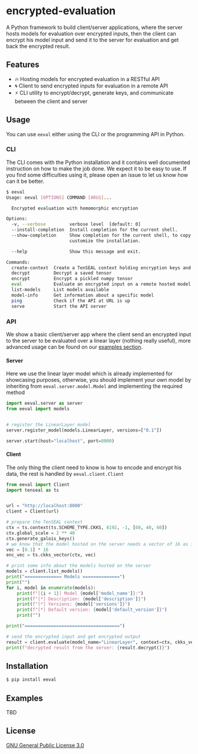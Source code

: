 # encrypted-evaluation

A Python framework to build client/server applications, where the server hosts models for evaluation over encrypted inputs, then the client can encrypt his model input and send it to the server for evaluation and get back the encrypted result.


## Features

- :fire: Hosting models for encrypted evaluation in a RESTful API
- :cyclone: Client to send encrypted inputs for evaluation in a remote API
- :zap: CLI utility to encrypt/decrypt, generate keys, and communicate between the client and server

## Usage

You can use `eeval` either using the CLI or the programming API in Python.

### CLI

The CLI comes with the Python installation and it contains well documented instruction on how to make the job done. We expect it to be easy to use. If you find some difficulties using it, please open an issue to let us know how can it be better.

```bash
$ eeval
Usage: eeval [OPTIONS] COMMAND [ARGS]...

  Encrypted evaluation with homomorphic encryption

Options:
  -v, --verbose         verbose level  [default: 0]
  --install-completion  Install completion for the current shell.
  --show-completion     Show completion for the current shell, to copy it or
                        customize the installation.

  --help                Show this message and exit.

Commands:
  create-context  Create a TenSEAL context holding encryption keys and...
  decrypt         Decrypt a saved tensor
  encrypt         Encrypt a pickled numpy tensor
  eval            Evaluate an encrypted input on a remote hosted model
  list-models     List models available
  model-info      Get information about a specific model
  ping            Check if the API at URL is up
  serve           Start the API server
```

### API

We show a basic client/server app where the client send an encrypted input to the server to be evaluated over a linear layer (nothing really useful), more advanced usage can be found on our [examples section](#examples).


#### Server

Here we use the linear layer model which is already implemented for showcasing purposes, otherwise, you should implement your own model by inheriting from `eeval.server.model.Model` and implementing the required method

```python
import eeval.server as server
from eeval import models


# register the LinearLayer model
server.register_model(models.LinearLayer, versions=["0.1"])

server.start(host="localhost", port=8000)
```

#### Client

The only thing the client need to know is how to encode and encrypt his data, the rest is handled by `eeval.client.Client`

```python
from eeval import Client
import tenseal as ts


url = "http://localhost:8000"
client = Client(url)

# prepare the TenSEAL context
ctx = ts.context(ts.SCHEME_TYPE.CKKS, 8192, -1, [60, 40, 60])
ctx.global_scale = 2 ** 40
ctx.generate_galois_keys()
# we know that the model hosted on the server needs a vector of 16 as input
vec = [0.1] * 16
enc_vec = ts.ckks_vector(ctx, vec)

# print some info about the models hosted on the server
models = client.list_models()
print("============== Models ==============")
print("")
for i, model in enumerate(models):
    print(f"[{i + 1}] Model {model['model_name']}:")
    print(f"[*] Description: {model['description']}")
    print(f"[*] Versions: {model['versions']}")
    print(f"[*] Default version: {model['default_version']}")
    print("")

print("====================================")

# send the encrypted input and get encrypted output
result = client.evaluate(model_name="LinearLayer", context=ctx, ckks_vector=enc_vec)
print(f"decrypted result from the server: {result.decrypt()}")
```


## Installation

```bash
$ pip install eeval
```


## Examples

TBD

## License

[GNU General Public License 3.0](https://github.com/youben11/encrypted-evaluation/blob/master/LICENSE)

